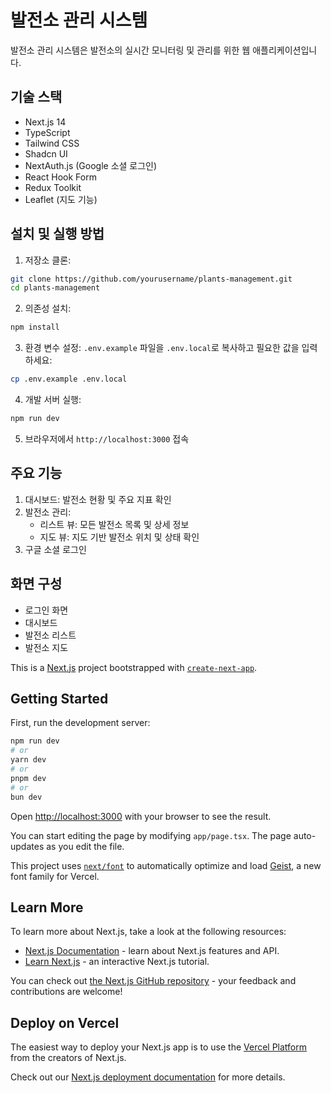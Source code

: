 # 발전소 관리 시스템

발전소 관리 시스템은 발전소의 실시간 모니터링 및 관리를 위한 웹 애플리케이션입니다.

## 기술 스택

- Next.js 14
- TypeScript
- Tailwind CSS
- Shadcn UI
- NextAuth.js (Google 소셜 로그인)
- React Hook Form
- Redux Toolkit
- Leaflet (지도 기능)

## 설치 및 실행 방법

1. 저장소 클론:

```bash
git clone https://github.com/yourusername/plants-management.git
cd plants-management
```

2. 의존성 설치:

```bash
npm install
```

3. 환경 변수 설정:
   `.env.example` 파일을 `.env.local`로 복사하고 필요한 값을 입력하세요:

```bash
cp .env.example .env.local
```

4. 개발 서버 실행:

```bash
npm run dev
```

5. 브라우저에서 `http://localhost:3000` 접속

## 주요 기능

1. 대시보드: 발전소 현황 및 주요 지표 확인
2. 발전소 관리:
   - 리스트 뷰: 모든 발전소 목록 및 상세 정보
   - 지도 뷰: 지도 기반 발전소 위치 및 상태 확인
3. 구글 소셜 로그인

## 화면 구성

- 로그인 화면
- 대시보드
- 발전소 리스트
- 발전소 지도

This is a [Next.js](https://nextjs.org) project bootstrapped with [`create-next-app`](https://nextjs.org/docs/app/api-reference/cli/create-next-app).

## Getting Started

First, run the development server:

```bash
npm run dev
# or
yarn dev
# or
pnpm dev
# or
bun dev
```

Open [http://localhost:3000](http://localhost:3000) with your browser to see the result.

You can start editing the page by modifying `app/page.tsx`. The page auto-updates as you edit the file.

This project uses [`next/font`](https://nextjs.org/docs/app/building-your-application/optimizing/fonts) to automatically optimize and load [Geist](https://vercel.com/font), a new font family for Vercel.

## Learn More

To learn more about Next.js, take a look at the following resources:

- [Next.js Documentation](https://nextjs.org/docs) - learn about Next.js features and API.
- [Learn Next.js](https://nextjs.org/learn) - an interactive Next.js tutorial.

You can check out [the Next.js GitHub repository](https://github.com/vercel/next.js) - your feedback and contributions are welcome!

## Deploy on Vercel

The easiest way to deploy your Next.js app is to use the [Vercel Platform](https://vercel.com/new?utm_medium=default-template&filter=next.js&utm_source=create-next-app&utm_campaign=create-next-app-readme) from the creators of Next.js.

Check out our [Next.js deployment documentation](https://nextjs.org/docs/app/building-your-application/deploying) for more details.
